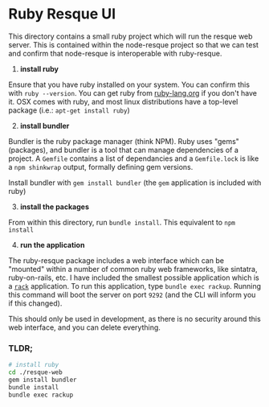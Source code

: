 # Ruby Resque UI

This directory contains a small ruby project which will run the resque web server.  This is contained within the node-resque project so that we can test and confirm that node-resque is interoperable with ruby-resque.

1) **install ruby**

Ensure that you have ruby installed on your system.  You can confirm this with `ruby --version`.  You can get ruby from [ruby-lang.org](https://www.ruby-lang.org) if you don't have it.   OSX comes with ruby, and most linux distributions have a top-level package (i.e.: `apt-get install ruby`)

2) **install bundler**

Bundler is the ruby package manager (think NPM).  Ruby uses "gems" (packages), and bundler is a tool that can manage dependencies of a project.  A `Gemfile` contains a list of dependancies and a `Gemfile.lock` is like a `npm shinkwrap` output, formally defining gem versions.  

Install bundler with `gem install bundler` (the `gem` application is included with ruby)

3) **install the packages**

From within this directory, run `bundle install`.  This equivalent to `npm install`

4) **run the application**

The ruby-resque package includes a web interface which can be "mounted" within a number of common ruby web frameworks, like sintatra, ruby-on-rails, etc.  I have included the smallest possible application which is a [`rack`](http://rack.github.io/) application.  To run this application, type `bundle exec rackup`.  Running this command will boot the server on port `9292` (and the CLI will inform you if this changed).  

This should only be used in development, as there is no security around this web interface, and you can delete everything.

### TLDR;

```bash
# install ruby
cd ./resque-web
gem install bundler
bundle install
bundle exec rackup
```
